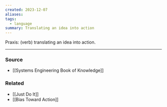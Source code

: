 ```yaml
---
created: 2023-12-07
aliases: 
tags:
  - language
summary: Translating an idea into action
---
```

Praxis: (verb) translating an idea into action.

****
### Source
- [[Systems Engineering Book of Knowledge]]

### Related
- [[Just Do It]]
- [[Bias Toward Action]]